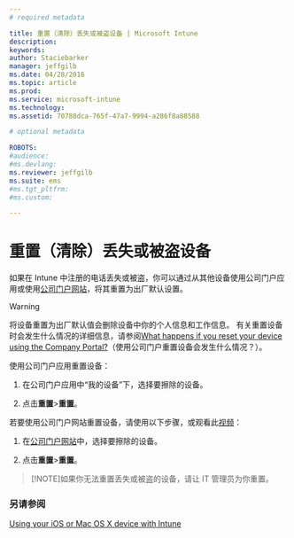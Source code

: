 ```yaml
---
# required metadata

title: 重置（清除）丢失或被盗设备 | Microsoft Intune
description:
keywords:
author: Staciebarker
manager: jeffgilb
ms.date: 04/28/2016
ms.topic: article
ms.prod:
ms.service: microsoft-intune
ms.technology:
ms.assetid: 70788dca-765f-47a7-9994-a286f8a88588

# optional metadata

ROBOTS:
#audience:
#ms.devlang:
ms.reviewer: jeffgilb
ms.suite: ems
#ms.tgt_pltfrm:
#ms.custom:

---
```



# 重置（清除）丢失或被盗设备

如果在 Intune 中注册的电话丢失或被盗，你可以通过从其他设备使用公司门户应用或使用[公司门户网站](http://portal.manage.microsoft.com)，将其重置为出厂默认设置。

> [!WARNING]
> 将设备重置为出厂默认值会删除设备中你的个人信息和工作信息。 有关重置设备时会发生什么情况的详细信息，请参阅[What happens if you reset your device using the Company Portal?](what-happens-if-you-reset-your-device-using-the-company-portal-ios.md)（使用公司门户重置设备会发生什么情况？）。

使用公司门户应用重置设备：

1.  在公司门户应用中“我的设备”下，选择要擦除的设备。

2.  点击**重置**&gt;**重置**。

若要使用公司门户网站重置设备，请使用以下步骤，或观看此[视频](http://aka.ms/jhdjak)：

1.  在[公司门户网站](http://portal.manage.microsoft.com)中，选择要擦除的设备。

2.  点击**重置**&gt;**重置**。
> [!NOTE]如果你无法重置丢失或被盗的设备，请让 IT 管理员为你重置。

### 另请参阅
[Using your iOS or Mac OS X device with Intune](using-your-ios-or-mac-os-x-device-with-intune.md)

<!--HONumber=May16_HO2-->


